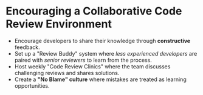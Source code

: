 # Encouraging a Collaborative Code Review Environment

* Encourage developers to share their knowledge through **constructive** feedback.
* Set up a "Review Buddy" system where _less experienced developers_ are paired with _senior reviewers_ to learn from the process.
* Host weekly "Code Review Clinics" where the team discusses challenging reviews and shares solutions.
* Create a **"No Blame" culture** where mistakes are treated as learning opportunities.
